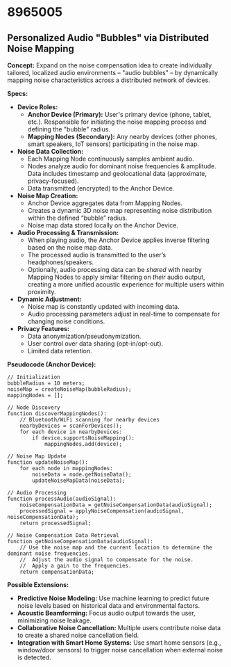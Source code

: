 # 8965005

## Personalized Audio "Bubbles" via Distributed Noise Mapping

**Concept:** Expand on the noise compensation idea to create individually tailored, localized audio environments – "audio bubbles" – by dynamically mapping noise characteristics across a distributed network of devices.

**Specs:**

*   **Device Roles:**
    *   **Anchor Device (Primary):** User's primary device (phone, tablet, etc.). Responsible for initiating the noise mapping process and defining the "bubble" radius.
    *   **Mapping Nodes (Secondary):** Any nearby devices (other phones, smart speakers, IoT sensors) participating in the noise map.
*   **Noise Data Collection:**
    *   Each Mapping Node continuously samples ambient audio.
    *   Nodes analyze audio for dominant noise frequencies & amplitude. Data includes timestamp and geolocational data (approximate, privacy-focused).
    *   Data transmitted (encrypted) to the Anchor Device.
*   **Noise Map Creation:**
    *   Anchor Device aggregates data from Mapping Nodes.
    *   Creates a dynamic 3D noise map representing noise distribution within the defined “bubble” radius.
    *   Noise map data stored locally on the Anchor Device.
*   **Audio Processing & Transmission:**
    *   When playing audio, the Anchor Device applies inverse filtering based on the noise map data.
    *   The processed audio is transmitted to the user’s headphones/speakers.
    *   Optionally, audio processing data can be *shared* with nearby Mapping Nodes to apply similar filtering on *their* audio output, creating a more unified acoustic experience for multiple users within proximity.
*   **Dynamic Adjustment:**
    *   Noise map is constantly updated with incoming data.
    *   Audio processing parameters adjust in real-time to compensate for changing noise conditions.
*   **Privacy Features:**
    *   Data anonymization/pseudonymization.
    *   User control over data sharing (opt-in/opt-out).
    *   Limited data retention.

**Pseudocode (Anchor Device):**

```
// Initialization
bubbleRadius = 10 meters;
noiseMap = createNoiseMap(bubbleRadius);
mappingNodes = [];

// Node Discovery
function discoverMappingNodes():
    // Bluetooth/WiFi scanning for nearby devices
    nearbyDevices = scanForDevices();
    for each device in nearbyDevices:
        if device.supportsNoiseMapping():
            mappingNodes.add(device);

// Noise Map Update
function updateNoiseMap():
    for each node in mappingNodes:
        noiseData = node.getNoiseData();
        updateNoiseMapData(noiseData);

// Audio Processing
function processAudio(audioSignal):
    noiseCompensationData = getNoiseCompensationData(audioSignal);
    processedSignal = applyNoiseCompensation(audioSignal, noiseCompensationData);
    return processedSignal;

// Noise Compensation Data Retrieval
function getNoiseCompensationData(audioSignal):
    // Use the noise map and the current location to determine the dominant noise frequencies.
    //  Adjust the audio signal to compensate for the noise.
    //  Apply a gain to the frequencies.
    return compensationData;
```

**Possible Extensions:**

*   **Predictive Noise Modeling:**  Use machine learning to predict future noise levels based on historical data and environmental factors.
*   **Acoustic Beamforming:**  Focus audio output towards the user, minimizing noise leakage.
*   **Collaborative Noise Cancellation:**  Multiple users contribute noise data to create a shared noise cancellation field.
*   **Integration with Smart Home Systems:**  Use smart home sensors (e.g., window/door sensors) to trigger noise cancellation when external noise is detected.